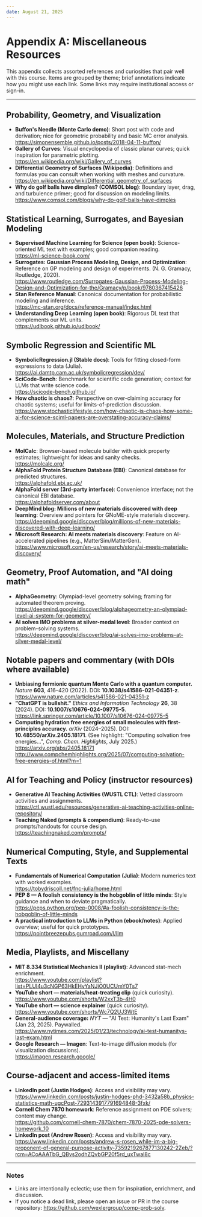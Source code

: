 ```yaml
---
date: August 21, 2025
---
```


# Appendix A: Miscellaneous Resources

This appendix collects assorted references and curiosities that pair well with this course. Items are grouped by theme; brief annotations indicate how you might use each link. Some links may require institutional access or sign-in.

---

## Probability, Geometry, and Visualization

- **Buffon's Needle (Monte Carlo demo)**: Short post with code and derivation; nice for geometric probability and basic MC error analysis.  
  <https://simonensemble.github.io/posts/2018-04-11-buffon/>
- **Gallery of Curves**: Visual encyclopedia of classic planar curves; quick inspiration for parametric plotting.  
  <https://en.wikipedia.org/wiki/Gallery_of_curves>
- **Differential Geometry of Surfaces (Wikipedia)**: Definitions and formulas you can consult when working with meshes and curvature.  
  <https://en.wikipedia.org/wiki/Differential_geometry_of_surfaces>
- **Why do golf balls have dimples? (COMSOL blog)**: Boundary layer, drag, and turbulence primer; good for discussion on modeling limits.  
  <https://www.comsol.com/blogs/why-do-golf-balls-have-dimples>

## Statistical Learning, Surrogates, and Bayesian Modeling

- **Supervised Machine Learning for Science (open book)**: Science-oriented ML text with examples; good companion reading.  
  <https://ml-science-book.com/>
- **Surrogates: Gaussian Process Modeling, Design, and Optimization**: Reference on GP modeling and design of experiments. (N. G. Gramacy, Routledge, 2020).  
  <https://www.routledge.com/Surrogates-Gaussian-Process-Modeling-Design-and-Optimization-for-the/Gramacy/p/book/9780367415426>
- **Stan Reference Manual**: Canonical documentation for probabilistic modeling and inference.  
  <https://mc-stan.org/docs/reference-manual/index.html>
- **Understanding Deep Learning (open book)**: Rigorous DL text that complements our ML units.  
  <https://udlbook.github.io/udlbook/>

## Symbolic Regression and Scientific ML

- **SymbolicRegression.jl (Stable docs)**: Tools for fitting closed-form expressions to data (Julia).  
  <https://ai.damtp.cam.ac.uk/symbolicregression/dev/>
- **SciCode-Bench**: Benchmark for scientific code generation; context for LLMs that write science code.  
  <https://scicode-bench.github.io/>
- **How chaotic is chaos?**: Perspective on over-claiming accuracy for chaotic systems; useful for limits-of-prediction discussion.  
  <https://www.stochasticlifestyle.com/how-chaotic-is-chaos-how-some-ai-for-science-sciml-papers-are-overstating-accuracy-claims/>

## Molecules, Materials, and Structure Prediction

- **MolCalc**: Browser-based molecule builder with quick property estimates; lightweight for ideas and sanity checks.  
  <https://molcalc.org/>
- **AlphaFold Protein Structure Database (EBI)**: Canonical database for predicted structures.  
  <https://alphafold.ebi.ac.uk/>
- **AlphaFold server (3rd-party interface)**: Convenience interface; not the canonical EBI database.  
  <https://alphafoldserver.com/about>
- **DeepMind blog: Millions of new materials discovered with deep learning**: Overview and pointers for GNoME-style materials discovery.  
  <https://deepmind.google/discover/blog/millions-of-new-materials-discovered-with-deep-learning/>
- **Microsoft Research: AI meets materials discovery**: Feature on AI-accelerated pipelines (e.g., MatterSim/MatterGen).  
  <https://www.microsoft.com/en-us/research/story/ai-meets-materials-discovery/>

## Geometry, Proof Automation, and "AI doing math"

- **AlphaGeometry**: Olympiad-level geometry solving; framing for automated theorem proving.  
  <https://deepmind.google/discover/blog/alphageometry-an-olympiad-level-ai-system-for-geometry/>
- **AI solves IMO problems at silver-medal level**: Broader context on problem-solving systems.  
  <https://deepmind.google/discover/blog/ai-solves-imo-problems-at-silver-medal-level/>

## Notable papers and commentary (with DOIs where available)

- **Unbiasing fermionic quantum Monte Carlo with a quantum computer.** *Nature* **603**, 416–420 (2022). DOI: **10.1038/s41586-021-04351-z**.  
  <https://www.nature.com/articles/s41586-021-04351-z>
- **"ChatGPT is bullshit."** *Ethics and Information Technology* **26**, 38 (2024). DOI: **10.1007/s10676-024-09775-5**.  
  <https://link.springer.com/article/10.1007/s10676-024-09775-5>
- **Computing hydration free energies of small molecules with first-principles accuracy.** *arXiv* (2024–2025). DOI: **10.48550/arXiv.2405.18171**. (See highlight: "Computing solvation free energies…", *Comp. Chem. Highlights*, July 2025.)  
  <https://arxiv.org/abs/2405.18171>  
  <http://www.compchemhighlights.org/2025/07/computing-solvation-free-energies-of.html?m=1>

## AI for Teaching and Policy (instructor resources)

- **Generative AI Teaching Activities (WUSTL CTL)**: Vetted classroom activities and assignments.  
  <https://ctl.wustl.edu/resources/generative-ai-teaching-activities-online-repository/>
- **Teaching Naked (prompts & compendium)**: Ready-to-use prompts/handouts for course design.  
  <https://teachingnaked.com/prompts/>

## Numerical Computing, Style, and Supplemental Texts

- **Fundamentals of Numerical Computation (Julia)**: Modern numerics text with worked examples.  
  <https://tobydriscoll.net/fnc-julia/home.html>
- **PEP 8 — A foolish consistency is the hobgoblin of little minds**: Style guidance and when to deviate pragmatically.  
  <https://peps.python.org/pep-0008/#a-foolish-consistency-is-the-hobgoblin-of-little-minds>
- **A practical introduction to LLMs in Python (ebook/notes)**: Applied overview; useful for quick prototypes.  
  <https://pointbreezepubs.gumroad.com/l/llm>

## Media, Playlists, and Miscellany

- **MIT 8.334 Statistical Mechanics II (playlist)**: Advanced stat-mech enrichment.  
  <https://www.youtube.com/playlist?list=PLUl4u3cNGP63HkEHvYaNJiO0UCUmY0Ts7>
- **YouTube short — materials/heat-treating clip** (quick curiosity).  
  <https://www.youtube.com/shorts/W2xxT3b-4H0>
- **YouTube short — science explainer** (quick curiosity).  
  <https://www.youtube.com/shorts/Wc7Q2UJ3WtE>
- **General-audience coverage:** *NYT* — "AI Test: Humanity's Last Exam" (Jan 23, 2025). Paywalled.  
  <https://www.nytimes.com/2025/01/23/technology/ai-test-humanitys-last-exam.html>
- **Google Research — Imagen**: Text-to-image diffusion models (for visualization discussions).  
  <https://imagen.research.google/>

## Course-adjacent and access-limited items

- **LinkedIn post (Justin Hodges)**: Access and visibility may vary.  
  <https://www.linkedin.com/posts/justin-hodges-phd-3432a58b_physics-statistics-math-ugcPost-7293143917791694848-3fxk/>
- **Cornell Chem 7870 homework**: Reference assignment on PDE solvers; content may change.  
  <https://github.com/cornell-chem-7870/chem-7870-2025-pde-solvers-homework_10>
- **LinkedIn post (Andrew Rosen)**: Access and visibility may vary.  
  <https://www.linkedin.com/posts/andrew-s-rosen_while-im-a-big-proponent-of-general-purpose-activity-7359219267877130242-2Zeb/?rcm=ACoAAATbG_QBvs2odhZQvbGP20f5rd_uxTwal8c>

---

### Notes

- Links are intentionally eclectic; use them for inspiration, enrichment, and discussion.
- If you notice a dead link, please open an issue or PR in the course repository: <https://github.com/wexlergroup/comp-prob-solv>.
